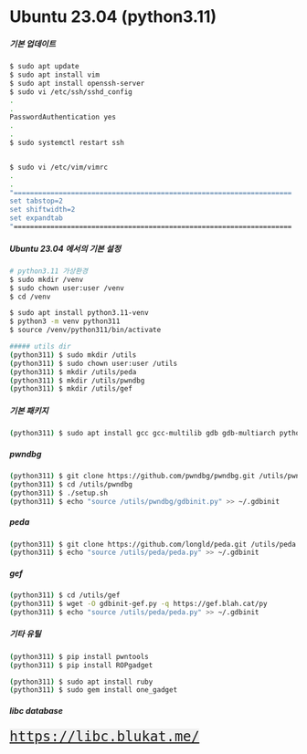 # Ubuntu 23.04 (python3.11)

##### 기본 업데이트
```bash
$ sudo apt update
$ sudo apt install vim
$ sudo apt install openssh-server
$ sudo vi /etc/ssh/sshd_config
.
.
PasswordAuthentication yes
.
.
$ sudo systemctl restart ssh


$ sudo vi /etc/vim/vimrc
.
.
"====================================================================
set tabstop=2
set shiftwidth=2
set expandtab
"====================================================================
```


##### Ubuntu 23.04 에서의 기본 설정
```bash
# python3.11 가상환경
$ sudo mkdir /venv
$ sudo chown user:user /venv
$ cd /venv

$ sudo apt install python3.11-venv
$ python3 -m venv python311
$ source /venv/python311/bin/activate

##### utils dir
(python311) $ sudo mkdir /utils
(python311) $ sudo chown user:user /utils
(python311) $ mkdir /utils/peda
(python311) $ mkdir /utils/pwndbg
(python311) $ mkdir /utils/gef
```


##### 기본 패키지
```bash
(python311) $ sudo apt install gcc gcc-multilib gdb gdb-multiarch python3 python3-pip python3-dev git libffi-dev build-essential
```


##### pwndbg
```bash
(python311) $ git clone https://github.com/pwndbg/pwndbg.git /utils/pwndbg
(python311) $ cd /utils/pwndbg
(python311) $ ./setup.sh
(python311) $ echo "source /utils/pwndbg/gdbinit.py" >> ~/.gdbinit
```


##### peda
```bash
(python311) $ git clone https://github.com/longld/peda.git /utils/peda
(python311) $ echo "source /utils/peda/peda.py" >> ~/.gdbinit
```


##### gef
```bash
(python311) $ cd /utils/gef
(python311) $ wget -O gdbinit-gef.py -q https://gef.blah.cat/py
(python311) $ echo "source /utils/peda/peda.py" >> ~/.gdbinit
```

##### 기타 유틸
```bash
(python311) $ pip install pwntools
(python311) $ pip install ROPgadget

(python311) $ sudo apt install ruby
(python311) $ sudo gem install one_gadget
```

##### libc database
<kbd style="background-color: #f0f0f0; font-size: 24px;">
  <a href="https://libc.blukat.me/" target="_blank">
    <span style="font-size: 24px;">https://libc.blukat.me/</span>
  </a>
</kbd>
